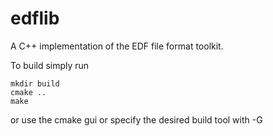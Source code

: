 edflib
======

A C++ implementation of the EDF file format toolkit.

To build simply run

    mkdir build
    cmake ..
    make

or use the cmake gui or specify the desired build tool with -G

